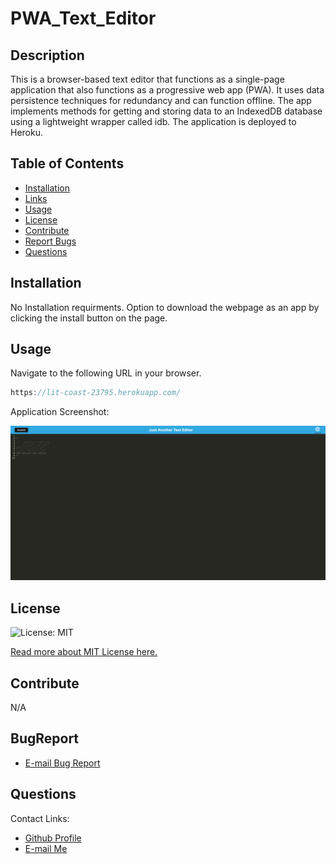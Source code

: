 # PWA_Text_Editor
## Description
This is a browser-based text editor that functions as a single-page application that also functions as a progressive web app (PWA). It uses data persistence techniques for redundancy and can function offline. The app implements methods for getting and storing data to an IndexedDB database using a lightweight wrapper called idb. The application is deployed to Heroku.
## Table of Contents
* [Installation](#installation)
* [Links](#Links)
* [Usage](#usage)
* [License](#license)
* [Contribute](#contribute)
* [Report Bugs](#bugreport)
* [Questions](#questions)

## Installation

No Installation requirments. Option to download the webpage as an app by clicking the install button on the page.


## Usage
Navigate to the following URL in your browser. 
```h
https://lit-coast-23795.herokuapp.com/
```


Application Screenshot:

[<img src="./assets/images/Application_Screenshot.png">](https://lit-coast-23795.herokuapp.com/)

## License 
  ![License: MIT](https://img.shields.io/badge/License-MIT-yellow.svg) 

  [Read more about MIT License here.](https://opensource.org/licenses/MIT)
  
  
## Contribute
N/A

## BugReport
- [E-mail Bug Report](mailto:smccombe93@gmail.com)

## Questions
Contact Links:
- [Github Profile](https://github.com/STEVEN-MCCOMBE)
- [E-mail Me](mailto:smccombe93@gmail.com)


